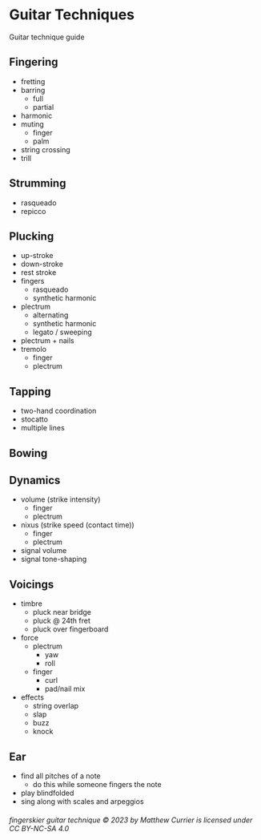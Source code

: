 # Guitar Techniques
Guitar technique guide

## Fingering
- fretting
- barring
  - full
  - partial
- harmonic
- muting
  - finger
  - palm
- string crossing
- trill

## Strumming
- rasqueado
- repicco

## Plucking
- up-stroke
- down-stroke
- rest stroke
- fingers
  - rasqueado 
  - synthetic harmonic
- plectrum
  - alternating
  - synthetic harmonic
  - legato / sweeping
- plectrum + nails
- tremolo
  - finger
  - plectrum

## Tapping
- two-hand coordination
- stocatto
- multiple lines

## Bowing

## Dynamics
- volume (strike intensity)
  - finger
  - plectrum
- nixus (strike speed (contact time))
  - finger
  - plectrum
- signal volume
- signal tone-shaping

## Voicings
- timbre
  - pluck near bridge
  - pluck @ 24th fret
  - pluck over fingerboard
- force
  - plectrum
    - yaw
    - roll
  - finger
    - curl
    - pad/nail mix
- effects
  - string overlap 
  - slap
  - buzz
  - knock

## Ear
- find all pitches of a note
  - do this while someone fingers the note
- play blindfolded
- sing along with scales and arpeggios 



###### fingerskier guitar technique © 2023 by Matthew Currier is licensed under CC BY-NC-SA 4.0 
